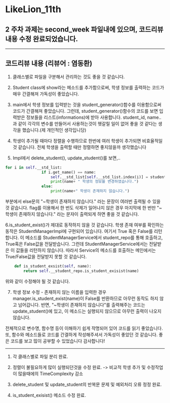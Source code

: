 # LikeLion_11th

## 2 주차 과제는 second_week 파일내에 있으며, 코드리뷰 내용 수정 완료되었습니다.

* * *
## 코드리뷰 내용 (리뷰어 : 염동환)

1. 클래스별로 파일을 구분해서 관리하는 것도 좋을 것 같습니다.

2. Student class에 show라는 메소드를 추가함으로써, 학생 정보를 출력하는 코드가 매우 간결해져 가독성이 좋았습니다.

3. main에서 학생 정보를 입력받는 것을 student_generator()함수를 이용함으로써 코드가 간결해져 좋았습니다. 그런데, student_generator()함수의 코드를 보면 입력받은 정보들을 리스트(informations)에 받아 사용합니다. student_id, name..과 같이 각각의 변수를 만들어서 사용하는것이 헷갈릴 일이 없어 좋을 것 같다는 생각을 했습니다.(제 개인적인 생각입니당)

4. 학생이 추가될 때마다 정렬을 수행하므로 한번에 여러 학생이 추가되면 비효율적일 것 같습니다. 전체 학생을 출력할 때만 정렬하면 좋지않을까 생각했습니다

5. Impl에서 delete_student(), update_student()를 보면,..
```Python
for i in self.__std_list:
                if i.get_name() == name:
                    self.__std_list[self.__std_list.index(i)] = student
                    print(name+ " 학생의 정보를 변경하였습니다.")
                else:
                    print(name+" 학생이 존재하지 않습니다.")
```
부분에서 else문의 "~학생이 존재하지 않습니다." 라는 문장이 여러번 출력될 수 있을 것 같습니다. flag를 이용해서 한 번도 삭제가 일어나지 않은 경우 마지막에 한 번만 "~학생이 존재하지 않습니다." 라는 문자이 출력되게 하면 좋을 것 같습니다.

6.is_student_exist()가 제대로 동작하지 않을 것 같습니다.
학생 존재 여부를 확인하는 동작은 StudentManagerImpl에 구현되어 있습니다. 여기서 True 혹은 False를 리턴합니다. 이 메소드를 StudentManagerService에서 student_repo를 통해 호출하고, True혹은 False값을 전달받습니다. 그런데 StudentManagerService에서는 전달받은 이 값들을 리턴하지 않습니다. 따라서 Service의 메소드를 호출하는 메인에서는 True/False값을 전달받지 못할 것 같습니다. 
```Python
    def is_student_exsist(self, name):
        return self.__student_repo.is_student_exisist(name) 
```
위와 같이 수정해야 될 것 같습니다.


7. 학생 정보 수정 - 존재하지 않는 이름을 입력한 경우 
manager.is_student_exist(name)이 False를 반환하므로 아무런 동작도 하지 않고 넘어갑니다.
반면, "~학생이 존재하지 않습니다"를 출력해주는 코드는 update_student()에 있고, 이 메소드는 실행되지 않으므로 아무런 출력이 나오지 않습니다. 

전체적으로 변수명, 함수명 등이 이해하기 쉽게 작명되어 있어 코드를 읽기 좋았습니다. 또, 함수와 메소드들로 코드를 간결하게 작성해주셔서 가독성이 좋았던 것 같습니다. 좋은 코드를 보고 많이 공부할 수 있었습니다 감사합니다!

* * *


1. 각 클래스별로 파일 분리 완료.

2. 정렬이 불필요하게 많이 실행되던것을 수정 완료. -> 비교적 학생 추가 및 수정작업이 많을때에의 TimeComplexity 감소

3. delete_student 및 update_student의 반복문 문제 및 예외처리 오류 정정 완료.

4. is_student_exisist() 메소드 수정 완료.


